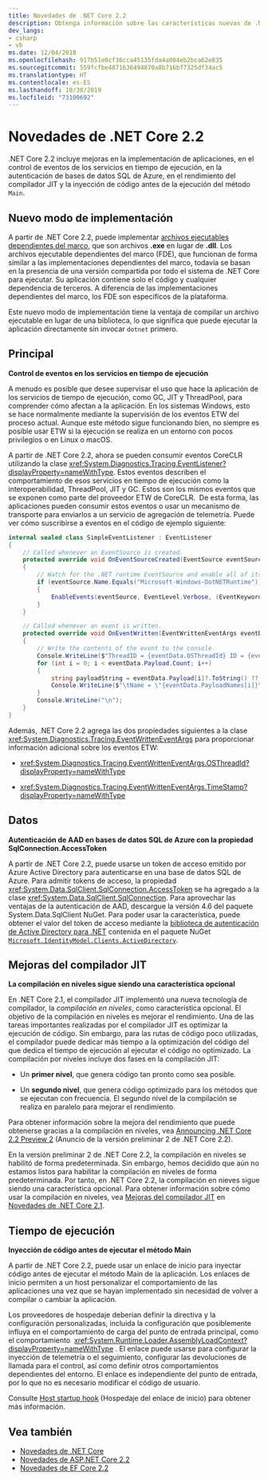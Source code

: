 ```yaml
---
title: Novedades de .NET Core 2.2
description: Obtenga información sobre las características nuevas de .NET Core 2.2.
dev_langs:
- csharp
- vb
ms.date: 12/04/2018
ms.openlocfilehash: 917b51e0cf36cca45135fda4a084eb2bca62e835
ms.sourcegitcommit: 559fcfbe4871636494870a8b716bf7325df34ac5
ms.translationtype: HT
ms.contentlocale: es-ES
ms.lasthandoff: 10/30/2019
ms.locfileid: "73100692"
---
```

# <a name="whats-new-in-net-core-22"></a>Novedades de .NET Core 2.2

.NET Core 2.2 incluye mejoras en la implementación de aplicaciones, en el control de eventos de los servicios en tiempo de ejecución, en la autenticación de bases de datos SQL de Azure, en el rendimiento del compilador JIT y la inyección de código antes de la ejecución del método `Main`.

## <a name="new-deployment-mode"></a>Nuevo modo de implementación

A partir de .NET Core 2.2, puede implementar [archivos ejecutables dependientes del marco](../deploying/index.md#framework-dependent-executables-fde), que son archivos **.exe** en lugar de **.dll**. Los archivos ejecutable dependientes del marco (FDE), que funcionan de forma similar a las implementaciones dependientes del marco, todavía se basan en la presencia de una versión compartida por todo el sistema de .NET Core para ejecutar. Su aplicación contiene solo el código y cualquier dependencia de terceros. A diferencia de las implementaciones dependientes del marco, los FDE son específicos de la plataforma.

Este nuevo modo de implementación tiene la ventaja de compilar un archivo ejecutable en lugar de una biblioteca, lo que significa que puede ejecutar la aplicación directamente sin invocar `dotnet` primero.

## <a name="core"></a>Principal

**Control de eventos en los servicios en tiempo de ejecución**

A menudo es posible que desee supervisar el uso que hace la aplicación de los servicios de tiempo de ejecución, como GC, JIT y ThreadPool, para comprender cómo afectan a la aplicación. En los sistemas Windows, esto se hace normalmente mediante la supervisión de los eventos ETW del proceso actual. Aunque este método sigue funcionando bien, no siempre es posible usar ETW si la ejecución se realiza en un entorno con pocos privilegios o en Linux o macOS. 

A partir de .NET Core 2.2, ahora se pueden consumir eventos CoreCLR utilizando la clase <xref:System.Diagnostics.Tracing.EventListener?displayProperty=nameWithType>. Estos eventos describen el comportamiento de esos servicios en tiempo de ejecución como la interoperabilidad, ThreadPool, JIT y GC. Estos son los mismos eventos que se exponen como parte del proveedor ETW de CoreCLR.  De esta forma, las aplicaciones pueden consumir estos eventos o usar un mecanismo de transporte para enviarlos a un servicio de agregación de telemetría. Puede ver cómo suscribirse a eventos en el código de ejemplo siguiente:

```csharp
internal sealed class SimpleEventListener : EventListener
{
    // Called whenever an EventSource is created.
    protected override void OnEventSourceCreated(EventSource eventSource)
    {
        // Watch for the .NET runtime EventSource and enable all of its events.
        if (eventSource.Name.Equals("Microsoft-Windows-DotNETRuntime"))
        {
            EnableEvents(eventSource, EventLevel.Verbose, (EventKeywords)(-1));
        }
    }

    // Called whenever an event is written.
    protected override void OnEventWritten(EventWrittenEventArgs eventData)
    {
        // Write the contents of the event to the console.
        Console.WriteLine($"ThreadID = {eventData.OSThreadId} ID = {eventData.EventId} Name = {eventData.EventName}");
        for (int i = 0; i < eventData.Payload.Count; i++)
        {
            string payloadString = eventData.Payload[i]?.ToString() ?? string.Empty;
            Console.WriteLine($"\tName = \"{eventData.PayloadNames[i]}\" Value = \"{payloadString}\"");
        }
        Console.WriteLine("\n");
    }
}
```

Además, .NET Core 2.2 agrega las dos propiedades siguientes a la clase <xref:System.Diagnostics.Tracing.EventWrittenEventArgs> para proporcionar información adicional sobre los eventos ETW:

- <xref:System.Diagnostics.Tracing.EventWrittenEventArgs.OSThreadId?displayProperty=nameWithType>

- <xref:System.Diagnostics.Tracing.EventWrittenEventArgs.TimeStamp?displayProperty=nameWithType>

## <a name="data"></a>Datos

**Autenticación de AAD en bases de datos SQL de Azure con la propiedad SqlConnection.AccessToken**

A partir de .NET Core 2.2, puede usarse un token de acceso emitido por Azure Active Directory para autenticarse en una base de datos SQL de Azure. Para admitir tokens de acceso, la propiedad <xref:System.Data.SqlClient.SqlConnection.AccessToken> se ha agregado a la clase <xref:System.Data.SqlClient.SqlConnection>. Para aprovechar las ventajas de la autenticación de AAD, descargue la versión 4.6 del paquete System.Data.SqlClient NuGet. Para poder usar la característica, puede obtener el valor del token de acceso mediante la [biblioteca de autenticación de Active Directory para .NET](https://github.com/AzureAD/azure-activedirectory-library-for-dotnet) contenida en el paquete NuGet [`Microsoft.IdentityModel.Clients.ActiveDirectory`](https://www.nuget.org/packages/Microsoft.IdentityModel.Clients.ActiveDirectory/).

## <a name="jit-compiler-improvements"></a>Mejoras del compilador JIT

**La compilación en niveles sigue siendo una característica opcional**

En .NET Core 2.1, el compilador JIT implementó una nueva tecnología de compilador, la *compilación en niveles*, como característica opcional. El objetivo de la compilación en niveles es mejorar el rendimiento. Una de las tareas importantes realizadas por el compilador JIT es optimizar la ejecución de código. Sin embargo, para las rutas de código poco utilizadas, el compilador puede dedicar más tiempo a la optimización del código del que dedica el tiempo de ejecución al ejecutar el código no optimizado. La compilación por niveles incluye dos fases en la compilación JIT:

- Un **primer nivel**, que genera código tan pronto como sea posible.

- Un **segundo nivel**, que genera código optimizado para los métodos que se ejecutan con frecuencia. El segundo nivel de la compilación se realiza en paralelo para mejorar el rendimiento.

Para obtener información sobre la mejora del rendimiento que puede obtenerse gracias a la compilación en niveles, vea [Announcing .NET Core 2.2 Preview 2](https://devblogs.microsoft.com/dotnet/announcing-net-core-2-2-preview-2/) (Anuncio de la versión preliminar 2 de .NET Core 2.2).

En la versión preliminar 2 de .NET Core 2.2, la compilación en niveles se habilitó de forma predeterminada. Sin embargo, hemos decidido que aún no estamos listos para habilitar la compilación en niveles de forma predeterminada. Por tanto, en .NET Core 2.2, la compilación en nieves sigue siendo una característica opcional. Para obtener información sobre cómo usar la compilación en niveles, vea [Mejoras del compilador JIT](dotnet-core-2-1.md#jit-compiler-improvements) en [Novedades de .NET Core 2.1](dotnet-core-2-1.md).

## <a name="runtime"></a>Tiempo de ejecución

**Inyección de código antes de ejecutar el método Main**

A partir de .NET Core 2.2, puede usar un enlace de inicio para inyectar código antes de ejecutar el método Main de la aplicación. Los enlaces de inicio permiten a un host personalizar el comportamiento de las aplicaciones una vez que se hayan implementado sin necesidad de volver a compilar o cambiar la aplicación.

Los proveedores de hospedaje deberían definir la directiva y la configuración personalizadas, incluida la configuración que posiblemente influya en el comportamiento de carga del punto de entrada principal, como el comportamiento  <xref:System.Runtime.Loader.AssemblyLoadContext?displayProperty=nameWithType> . El enlace puede usarse para configurar la inyección de telemetría o el seguimiento, configurar las devoluciones de llamada para el control, así como definir otros comportamientos dependientes del entorno. El enlace es independiente del punto de entrada, por lo que no es necesario modificar el código de usuario.

Consulte [Host startup hook](https://github.com/dotnet/core-setup/blob/master/Documentation/design-docs/host-startup-hook.md) (Hospedaje del enlace de inicio) para obtener más información.

## <a name="see-also"></a>Vea también

- [Novedades de .NET Core](index.md)
- [Novedades de ASP.NET Core 2.2](/aspnet/core/release-notes/aspnetcore-2.2)
- [Novedades de EF Core 2.2](/ef/core/what-is-new/ef-core-2.2)
